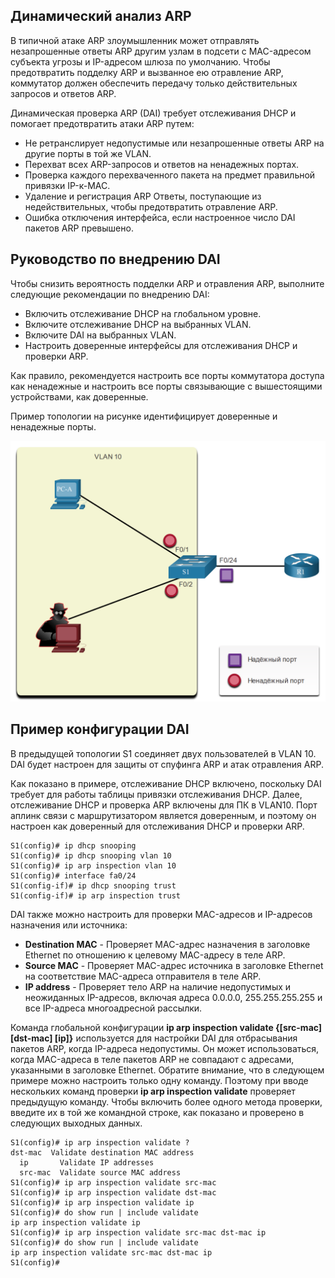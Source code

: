 <!-- 11.4.1 -->
## Динамический анализ ARP

В типичной атаке ARP злоумышленник может отправлять незапрошенные ответы ARP другим узлам в подсети с MAC-адресом субъекта угрозы и IP-адресом шлюза по умолчанию. Чтобы предотвратить подделку ARP и вызванное ею отравление ARP, коммутатор должен обеспечить передачу только действительных запросов и ответов ARP.

Динамическая проверка ARP (DAI) требует отслеживания DHCP и помогает предотвратить атаки ARP путем:

* Не ретранслирует недопустимые или незапрошенные ответы ARP на другие порты в той же VLAN.
* Перехват всех ARP-запросов и ответов на ненадежных портах.
* Проверка каждого перехваченного пакета на предмет правильной привязки IP-к-MAC.
* Удаление и регистрация ARP Ответы, поступающие из недействительных, чтобы предотвратить отравление ARP.
* Ошибка отключения интерфейса, если настроенное число DAI пакетов ARP превышено.

<!-- 11.4.2 -->
## Руководство по внедрению DAI

Чтобы снизить вероятность подделки ARP и отравления ARP, выполните следующие рекомендации по внедрению DAI:

* Включить отслеживание DHCP на глобальном уровне.
* Включите отслеживание DHCP на выбранных VLAN.
* Включите DAI на выбранных VLAN.
* Настроить доверенные интерфейсы для отслеживания DHCP и проверки ARP.

Как правило, рекомендуется настроить все порты коммутатора доступа как ненадежные и настроить все порты связывающие с вышестоящими устройствами, как доверенные.

Пример топологии на рисунке идентифицирует доверенные и ненадежные порты.

![](./assets/11.4.2.png)
<!-- /courses/srwe-dl/af9ece9e-34fe-11eb-b1b2-9b1b0c1f7e0d/afb7118c-34fe-11eb-b1b2-9b1b0c1f7e0d/assets/ca68a7a2-1c27-11ea-af09-3b2e6521927c.svg -->

<!-- 11.4.3 -->
## Пример конфигурации DAI

В предыдущей топологии S1 соединяет двух пользователей в VLAN 10. DAI будет настроен для защиты от спуфинга ARP и атак отравления ARP.

Как показано в примере, отслеживание DHCP включено, поскольку DAI требует для работы таблицы привязки отслеживания DHCP. Далее, отслеживание DHCP и проверка ARP включены для ПК в VLAN10. Порт аплинк связи с маршрутизатором является доверенным, и поэтому он настроен как доверенный для отслеживания DHCP и проверки ARP.

```
S1(config)# ip dhcp snooping
S1(config)# ip dhcp snooping vlan 10
S1(config)# ip arp inspection vlan 10
S1(config)# interface fa0/24
S1(config-if)# ip dhcp snooping trust
S1(config-if)# ip arp inspection trust
```

DAI также можно настроить для проверки MAC-адресов и IP-адресов назначения или источника:

* **Destination MAC** \- Проверяет MAC-адрес назначения в заголовке Ethernet по отношению к целевому MAC-адресу в теле ARP.
* **Source MAC** \- Проверяет MAC-адрес источника в заголовке Ethernet на соответствие MAC-адреса отправителя в теле ARP.
* **IP address** \- Проверяет тело ARP на наличие недопустимых и неожиданных IP-адресов, включая адреса 0.0.0.0, 255.255.255.255 и все IP-адреса многоадресной рассылки.

Команда глобальной конфигурации **ip arp inspection validate {\[src-mac\] \[dst-mac\] \[ip\]}** используется для настройки DAI для отбрасывания пакетов ARP, когда IP-адреса недопустимы. Он может использоваться, когда MAC-адреса в теле пакетов ARP не совпадают с адресами, указанными в заголовке Ethernet. Обратите внимание, что в следующем примере можно настроить только одну команду.  Поэтому при вводе нескольких команд проверки **ip arp inspection validate** проверяет предыдущую команду. Чтобы включить более одного метода проверки, введите их в той же командной строке, как показано и проверено в следующих выходных данных.

```
S1(config)# ip arp inspection validate ?
dst-mac  Validate destination MAC address
  ip       Validate IP addresses
  src-mac  Validate source MAC address
S1(config)# ip arp inspection validate src-mac
S1(config)# ip arp inspection validate dst-mac
S1(config)# ip arp inspection validate ip
S1(config)# do show run | include validate
ip arp inspection validate ip 
S1(config)# ip arp inspection validate src-mac dst-mac ip
S1(config)# do show run | include validate
ip arp inspection validate src-mac dst-mac ip 
S1(config)#
```

<!-- 11.4.4 -->
<!-- syntax -->